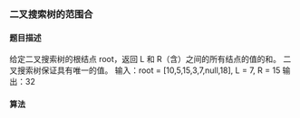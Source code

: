 ### 二叉搜索树的范围合

#### 题目描述

给定二叉搜索树的根结点 root，返回 L 和 R（含）之间的所有结点的值的和。
二叉搜索树保证具有唯一的值。 输入：root = [10,5,15,3,7,null,18], L = 7, R = 15 输出：32

#### 算法

```


```
